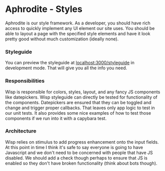 # Aphrodite - Styles

Aphrodite is our style framework. As a developer, you should have rich access 
to quickly implement any UI element our site uses. You should be able to 
layout a page with the specified style elements and have it look pretty good 
without much customization (ideally none). 


### Styleguide

You can preview the styleguide at [localhost:3000/styleguide](localhost:3000/styleguide) 
in development mode. That will give you all the info you need. 

### Responsibilities

Wisp is responsible for colors, styles, layout, and any fancy JS components 
like datepickers. Wisp styleguide can directly be tested for functionality of
the components. Datepickers are ensured that they can be toggled and change 
and trigger proper callbacks. That leaves only app logic to test in our unit
tests. It also provides some nice examples of how to test those components if
we run into it with a capybara test.

### Architecture

Wisp relies on stimulus to add progress enhancement onto the input fields. At
this point in time I think it's safe to say everyone is going to have Javascript
and we don't need to be concerned with people that have JS disabled. We should
add a check though perhaps to ensure that JS is enabled so they don't have
broken functionality (think about bots though).
